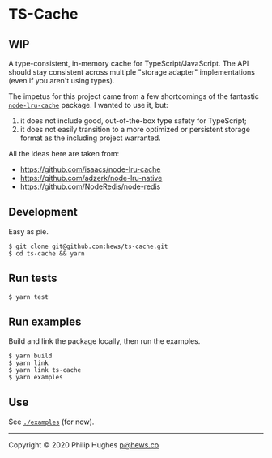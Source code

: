 # TS-Cache

## WIP

A type-consistent, in-memory cache for TypeScript/JavaScript. The API
should stay consistent across multiple "storage adapter" implementations
(even if you aren't using types).

The impetus for this project came from a few shortcomings of the
fantastic [`node-lru-cache`](https://github.com/isaacs/node-lru-cache)
package. I wanted to use it, but:

1.  it does not include good, out-of-the-box type safety for TypeScript;
2.  it does not easily transition to a more optimized or persistent
    storage format as the including project warranted.

All the ideas here are taken from:

- https://github.com/isaacs/node-lru-cache
- https://github.com/adzerk/node-lru-native
- https://github.com/NodeRedis/node-redis

## Development

Easy as pie.

```
$ git clone git@github.com:hews/ts-cache.git
$ cd ts-cache && yarn
```

## Run tests

```
$ yarn test
```

## Run examples

Build and link the package locally, then run the examples.

```
$ yarn build
$ yarn link
$ yarn link ts-cache
$ yarn examples
```

## Use

See [`./examples`](examples) (for now).

---

Copyright © 2020 Philip Hughes <p@hews.co>
